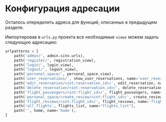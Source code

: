 # Конфигурация адресации

Осталось опеределить адреса для функций, описанных в предыдущем разделе.

Импортировав в ```urls.py``` проекта все необходимые ```views``` можем задать следующую адресацию:

```python
urlpatterns = [
    path('admin/', admin.site.urls),
    path('register/', registration_view),
    path('login/', login_view),
    path('logout/', logout_view),
    path('personal_space/', personal_space_view),
    path('user_reservations/', show_user_reservations, name='user_reservations'),
    path('edit_reservation/<int:reservation_id>/', edit_reservation, name='edit_reservation'),
    path('delete_reservation/<int:reservation_id>/', delete_reservation, name='delete_reservation'),
    path('flight_passengers/<int:flight_id>/', flight_passengers, name='flight_passengers'),
    path('personal_space/create_review/<int:flight_id>/', create_review, name='create_review'),
    path('flight_reviews/<int:flight_id>/', flight_reviews, name='flight_reviews'),
    path('all_flights', flights_list, name="flights_list"),
    path('', home, name='home'),
]
```